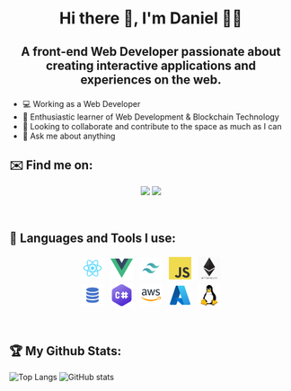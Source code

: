 <h1 align="center" dir="auto">Hi there 👋, I'm Daniel 👨‍💻 </h1>

## <p align="center"> A front-end Web Developer passionate about creating interactive applications and experiences on the web. </p>

- 💻 Working as a Web Developer
- 🌱 Enthusiastic learner of Web Development & Blockchain Technology
- 👯 Looking to collaborate and contribute to the space as much as I can
- 💬 Ask me about anything

## ✉️ Find me on:

<p align="center"> 
  <a href="https://www.linkedin.com/in/daniel-cruz-martins/" rel="nofollow" align="center"> <img src="https://cdn-icons-png.flaticon.com/512/174/174857.png" height="40" style="max-width: 50%;"></a>
   <a href="mailto:danielcrmartins@outlook.pt?subject=Hello%20Daniel" align="center"><img height="40" src="https://cdn-icons-png.flaticon.com/512/726/726623.png" height="40" style="max-width: 100%;"></a>
</p>


<br />

## 🧰 Languages and Tools I use:
<p align="center">

<img src="https://raw.githubusercontent.com/github/explore/80688e429a7d4ef2fca1e82350fe8e3517d3494d/topics/react/react.png" alt="React" height="40" style="vertical-align:top; margin:4px">
<img src="https://raw.githubusercontent.com/github/explore/80688e429a7d4ef2fca1e82350fe8e3517d3494d/topics/vue/vue.png" alt="Vue" height="40" style="vertical-align:top; margin:4px">
<img src="https://raw.githubusercontent.com/github/explore/80688e429a7d4ef2fca1e82350fe8e3517d3494d/topics/tailwind/tailwind.png" alt="Tailwind" height="40" style="vertical-align:top; margin:4px"> 
<img src="https://raw.githubusercontent.com/github/explore/80688e429a7d4ef2fca1e82350fe8e3517d3494d/topics/javascript/javascript.png" alt="Javascript" height="40" style="vertical-align:top; margin:4px"> 
<img src="https://raw.githubusercontent.com/github/explore/80688e429a7d4ef2fca1e82350fe8e3517d3494d/topics/ethereum/ethereum.png" alt="ethereum" height="40" style="vertical-align:top; margin:4px">
  
  <br />
<img src="https://raw.githubusercontent.com/github/explore/80688e429a7d4ef2fca1e82350fe8e3517d3494d/topics/sql/sql.png" alt="SQL" height="40" style="vertical-align:top; margin:4px">
<img src="https://raw.githubusercontent.com/github/explore/80688e429a7d4ef2fca1e82350fe8e3517d3494d/topics/csharp/csharp.png" alt="csharp" height="40" style="vertical-align:top; margin:4px">
<img src="https://raw.githubusercontent.com/github/explore/80688e429a7d4ef2fca1e82350fe8e3517d3494d/topics/aws/aws.png" alt="AWS" height="40" style="vertical-align:top; margin:4px">
<img src="https://raw.githubusercontent.com/github/explore/80688e429a7d4ef2fca1e82350fe8e3517d3494d/topics/azure/azure.png" alt="Azure" height="40" style="vertical-align:top; margin:4px">
<img src="https://raw.githubusercontent.com/github/explore/80688e429a7d4ef2fca1e82350fe8e3517d3494d/topics/linux/linux.png" alt="Linux" height="40" style="vertical-align:top; margin:4px">
</p>

<br />

## 🏆 My Github Stats:
![Top Langs](https://github-readme-stats.vercel.app/api/top-langs/?username=DanielCM2001&theme=tokyonight)
![GitHub stats](https://github-readme-stats.vercel.app/api?username=DanielCM2001&show_icons=true&theme=tokyonight)

